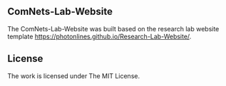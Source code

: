 
## ComNets-Lab-Website

The ComNets-Lab-Website was built based on the research lab website template https://photonlines.github.io/Research-Lab-Website/. 

## License

The work is licensed under The MIT License.